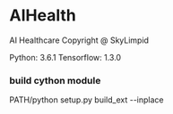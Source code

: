 # AIHealth
AI Healthcare Copyright @ SkyLimpid

Python: 3.6.1
Tensorflow: 1.3.0

### build cython module
PATH/python setup.py build_ext --inplace